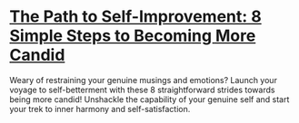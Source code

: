
# [The Path to Self-Improvement: 8 Simple Steps to Becoming More Candid](https://www.mindhaste.com/t/candor/the-path-to-self-improvement-8-simple-steps-to-becoming-more-candid-484)

Weary of restraining your genuine musings and emotions? Launch your voyage to self-betterment with these 8 straightforward strides towards being more candid! Unshackle the capability of your genuine self and start your trek to inner harmony and self-satisfaction.
    